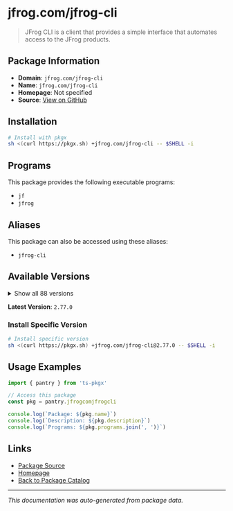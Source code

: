 # jfrog.com/jfrog-cli

> JFrog CLI is a client that provides a simple interface that automates access to the JFrog products.

## Package Information

- **Domain**: `jfrog.com/jfrog-cli`
- **Name**: `jfrog.com/jfrog-cli`
- **Homepage**: Not specified
- **Source**: [View on GitHub](https://github.com/pkgxdev/pantry/tree/main/projects/jfrog.com/jfrog-cli/package.yml)

## Installation

```bash
# Install with pkgx
sh <(curl https://pkgx.sh) +jfrog.com/jfrog-cli -- $SHELL -i
```

## Programs

This package provides the following executable programs:

- `jf`
- `jfrog`

## Aliases

This package can also be accessed using these aliases:

- `jfrog-cli`

## Available Versions

<details>
<summary>Show all 88 versions</summary>

- `2.77.0`, `2.76.1`, `2.76.0`, `2.75.1`, `2.75.0`
- `2.74.1`, `2.74.0`, `2.73.3`, `2.73.2`, `2.73.0`
- `2.72.5`, `2.72.4`, `2.72.3`, `2.72.2`, `2.72.1`
- `2.72.0`, `2.71.5`, `2.71.4`, `2.71.3`, `2.71.2`
- `2.71.1`, `2.71.0`, `2.70.0`, `2.69.0`, `2.68.0`
- `2.67.0`, `2.66.0`, `2.65.0`, `2.64.1`, `2.64.0`
- `2.63.2`, `2.63.1`, `2.63.0`, `2.62.2`, `2.62.1`
- `2.62.0`, `2.61.2`, `2.61.1`, `2.61.0`, `2.60.0`
- `2.59.1`, `2.59.0`, `2.58.2`, `2.58.1`, `2.57.1`
- `2.57.0`, `2.56.1`, `2.56.0`, `2.55.0`, `2.54.0`
- `2.53.2`, `2.53.1`, `2.52.10`, `2.52.9`, `2.52.8`
- `2.52.7`, `2.52.6`, `2.52.5`, `2.52.4`, `2.52.3`
- `2.52.2`, `2.52.1`, `2.52.0`, `2.51.1`, `2.51.0`
- `2.50.4`, `2.50.2`, `2.50.1`, `2.50.0`, `2.49.2`
- `2.49.1`, `2.49.0`, `2.48.0`, `2.47.0`, `2.46.3`
- `2.46.2`, `2.46.1`, `2.46.0`, `2.45.0`, `2.44.1`
- `2.44.0`, `2.43.1`, `2.43.0`, `2.42.1`, `2.42.0`
- `2.41.1`, `2.41.0`, `2.40.0`

</details>

**Latest Version**: `2.77.0`

### Install Specific Version

```bash
# Install specific version
sh <(curl https://pkgx.sh) +jfrog.com/jfrog-cli@2.77.0 -- $SHELL -i
```

## Usage Examples

```typescript
import { pantry } from 'ts-pkgx'

// Access this package
const pkg = pantry.jfrogcomjfrogcli

console.log(`Package: ${pkg.name}`)
console.log(`Description: ${pkg.description}`)
console.log(`Programs: ${pkg.programs.join(', ')}`)
```

## Links

- [Package Source](https://github.com/pkgxdev/pantry/tree/main/projects/jfrog.com/jfrog-cli/package.yml)
- [Homepage](#)
- [Back to Package Catalog](../package-catalog.md)

---

*This documentation was auto-generated from package data.*
